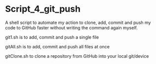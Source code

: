 # Script_4_git_push

A shell script to automate my action to clone, add, commit and push my code to GitHub faster without writing the command again myself.

git1.sh is to add, commit and push a single file

gitAll.sh is to add, commit and push all files at once

gitClone.sh to clone a repository from GitHub into your local git/device
